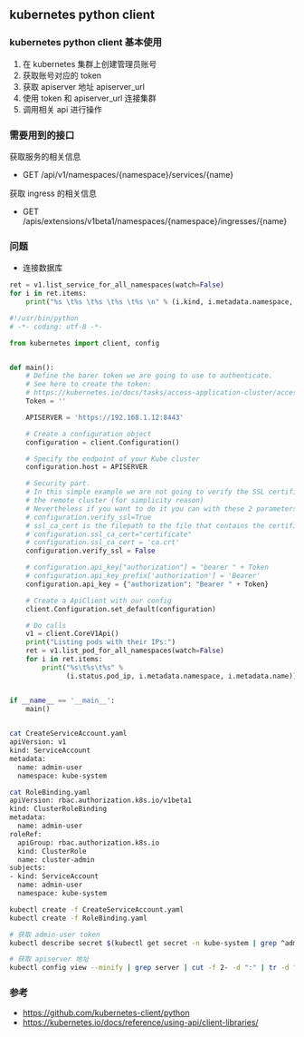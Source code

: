 ## kubernetes python client

### kubernetes python client 基本使用

1. 在 kubernetes 集群上创建管理员账号
2. 获取账号对应的 token
3. 获取 apiserver 地址 apiserver_url
4. 使用 token 和 apiserver_url 连接集群
5. 调用相关 api 进行操作

### 需要用到的接口

获取服务的相关信息
* GET /api/v1/namespaces/{namespace}/services/{name}

获取 ingress 的相关信息
* GET /apis/extensions/v1beta1/namespaces/{namespace}/ingresses/{name}


### 问题

* 连接数据库


```python
ret = v1.list_service_for_all_namespaces(watch=False)
for i in ret.items:
    print("%s \t%s \t%s \t%s \t%s \n" % (i.kind, i.metadata.namespace, i.metadata.name, i.spec.cluster_ip, i.spec.ports ))
```

```python
#!/usr/bin/python
# -*- coding: utf-8 -*-

from kubernetes import client, config


def main():
    # Define the barer token we are going to use to authenticate.
    # See here to create the token:
    # https://kubernetes.io/docs/tasks/access-application-cluster/access-cluster/
    Token = ''

    APISERVER = 'https://192.168.1.12:8443'

    # Create a configuration object
    configuration = client.Configuration()

    # Specify the endpoint of your Kube cluster
    configuration.host = APISERVER

    # Security part.
    # In this simple example we are not going to verify the SSL certificate of
    # the remote cluster (for simplicity reason)
    # Nevertheless if you want to do it you can with these 2 parameters
    # configuration.verify_ssl=True
    # ssl_ca_cert is the filepath to the file that contains the certificate.
    # configuration.ssl_ca_cert="certificate"
    # configuration.ssl_ca_cert = 'ca.crt'
    configuration.verify_ssl = False

    # configuration.api_key["authorization"] = "bearer " + Token
    # configuration.api_key_prefix['authorization'] = 'Bearer'
    configuration.api_key = {"authorization": "Bearer " + Token}

    # Create a ApiClient with our config
    client.Configuration.set_default(configuration)

    # Do calls
    v1 = client.CoreV1Api()
    print("Listing pods with their IPs:")
    ret = v1.list_pod_for_all_namespaces(watch=False)
    for i in ret.items:
        print("%s\t%s\t%s" %
              (i.status.pod_ip, i.metadata.namespace, i.metadata.name))


if __name__ == '__main__':
    main()
    
```


```bash
cat CreateServiceAccount.yaml
apiVersion: v1
kind: ServiceAccount
metadata:
  name: admin-user
  namespace: kube-system

cat RoleBinding.yaml
apiVersion: rbac.authorization.k8s.io/v1beta1
kind: ClusterRoleBinding
metadata:
  name: admin-user
roleRef:
  apiGroup: rbac.authorization.k8s.io
  kind: ClusterRole
  name: cluster-admin
subjects:
- kind: ServiceAccount
  name: admin-user
  namespace: kube-system

kubectl create -f CreateServiceAccount.yaml
kubectl create -f RoleBinding.yaml

# 获取 admin-user token
kubectl describe secret $(kubectl get secret -n kube-system | grep ^admin-user | awk '{print $1}') -n kube-system | grep -E '^token'| awk '{print $2}'

# 获取 apiserver 地址
kubectl config view --minify | grep server | cut -f 2- -d ":" | tr -d " "
```

### 参考

* https://github.com/kubernetes-client/python
* https://kubernetes.io/docs/reference/using-api/client-libraries/

